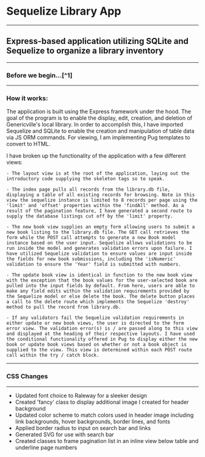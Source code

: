 # Sequelize Library App
___
## Express-based application utilizing SQLite and Sequelize to organize a library inventory
___
### Before we begin...[^1]
___
### How it works:

The application is built using the Express framework under the hood. The goal of the program is to enable the display, edit, creation, and deletion of Genericville's local library. In order to accomplish this, I have imported Sequelize and SQLite to enable the creation and manipulation of table data via JS ORM commands. For viewing, I am implementing Pug templates to convert to HTML.

I have broken up the functionality of the application with a few different views:

    - The layout view is at the root of the application, laying out the introductory code supplying the skeleton tags so to speak.
    
    - The index page pulls all records from the library.db file, displaying a table of all existing records for browsing. Note in this view the sequelize instance is limited to 8 records per page using the 'limit' and 'offset' properties within the 'findAll' method. As a result of the pagination feature, I have generated a second route to supply the database listings cut off by the 'limit' property.

    - The new book view supplies an empty form allowing users to submit a new book listing to the library.db file. The GET call retrieves the form while the POST call attempts to generate a new Book model instance based on the user input. Sequelize allows validations to be run inside the model and generates validation errors upon failure. I have utilized Sequelize validation to ensure values are input inside the fields for new book submissions, including the 'isNumeric' validation to ensure the 'Year' field is submitted with numbers.

    - The update book view is identical in function to the new book view with the exception that the book values for the user-selected book are pulled into the input fields by default. From here, users are able to make any field edits within the validation requirements provided by the Sequelize model or else delete the book. The delete button places a call to the delete route which implements the Sequelize 'destroy' method to pull the record from library.db. 

    - If any validators fail the Sequelize validation requirements in either update or new book views, the user is directed to the form error view. The validation error(s) is / are passed along to this view and displayed at the heading of their respective layouts. I have used the conditional functionality offered in Pug to display either the new book or update book views based on whether or not a book object is supplied to the view. This view is determined within each POST route call within the try / catch block.
___
### CSS Changes
___
- Updated font choice to Raleway for a sleeker design
- Created 'fancy' class to display additional image I created for header background
- Updated color scheme to match colors used in header image including link backgrounds, hover backgrounds, border lines, and fonts
- Applied border radius to input on search bar and links
- Generated SVG for use with search bar
- Created classes to frame pagination list in an inline view  below table and underline page numbers






